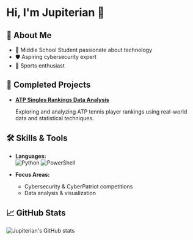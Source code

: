 # Hi, I'm Jupiterian 👋

## 👤 About Me

- 🏫 Middle School Student passionate about technology
- 🛡️ Aspiring cybersecurity expert
- 🎾 Sports enthusiast

## 💼 Completed Projects

- [**ATP Singles Rankings Data Analysis**](https://github.com/Jupiterian/ATP-Singles-Rankings-Data-Analysis/tree/main)

  Exploring and analyzing ATP tennis player rankings using real-world data and statistical techniques.

## 🛠️ Skills & Tools

- **Languages:**  
  ![Python](https://img.shields.io/badge/-Python-3776AB?logo=python&logoColor=white) ![PowerShell](https://img.shields.io/badge/-PowerShell-5391FE?logo=powershell&logoColor=white)

- **Focus Areas:**  
  - Cybersecurity & CyberPatriot competitions
  - Data analysis & visualization

## 📈 GitHub Stats

![Jupiterian's GitHub stats](https://github-readme-stats.vercel.app/api?username=Jupiterian&show_icons=true&theme=default)


